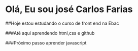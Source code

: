 # Olá, Eu sou josé Carlos Farias

##Hoje  estou estudando o curso de front end na Ebac

###Até aqui aprendendo html,css e github

###Próximo passo aprender javascript



<!---
fariascarlos/fariascarlos is a ✨ special ✨ repository because its `README.md` (this file) appears on your GitHub profile.
You can click the Preview link to take a look at your changes.
--->
